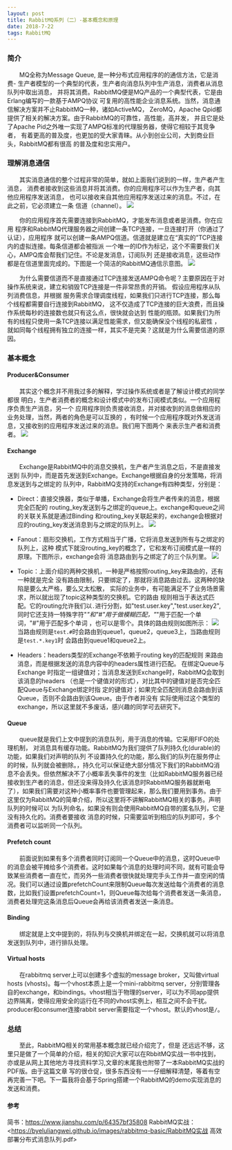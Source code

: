 ```yaml
---
layout: post
title: RabbitMQ系列（二）-基本概念和原理
date: 2018-7-22
tags: RabbitMQ
---
```


### 简介

&emsp;&emsp;MQ全称为Message Queue, 是一种分布式应用程序的的通信方法，它是消费-
生产者模型的一个典型的代表，生产者向消息队列中生产消息，消费者从消息队列中取出消息，
并将其消费。RabbitMQ便是MQ产品的一个典型代表，它是由Erlang编写的一款基于AMPQ协议
可复用的高性能企业消息系统。当然，消息通信解决方案并不止RabbitMQ一种，诸如ActiveMQ，
ZeroMQ，Apache Qpid都提供了相关的解决方案。由于RabbitMQ的可靠性，高性能，高并发，
并且它是处了Apache Pid之外唯一实现了AMPQ标准的代理服务器，使得它相较于其竞争者，
有着更高的普及度，也更加的受大家青睐。从小到创业公司，大到商业巨头，RabbitMQ都有很高
的普及度和忠实用户。

### 理解消息通信

&emsp;&emsp;其实消息通信的整个过程非常的简单，就如上面我们说到的一样，生产者产生消息，
消费者接收到这些消息并将其消费。你的应用程序可以作为生产者，向其他应用程序发送消息，
也可以接收来自其他应用程序发送过来的消息。不过，在此之前，它必须建立一条
信道（channel）。
![](./../images/rabbitmq-basic/step2.png)

&emsp;&emsp;你的应用程序首先需要连接到RabbitMQ，才能发布消息或者是消费。你在应用
程序和RabbitMQ代理服务器之间创建一条TCP连接，一旦连接打开（你通过了认证），应用程序
就可以创建一条AMPQ信道。信道就是建立在“真实的”TCP连接内的虚拟连接。每条信道都会被指派
一个唯一的ID作为标记，这个不需要我们关心，AMPQ库会帮我们记住。不论是发消息，订阅队列
还是接收消息，这些动作都是在信道里面完成的。下图是一个简洁的RabbitMQ通信示意图。
![](./../images/rabbitmq-basic/step3.png)

&emsp;&emsp;为什么需要信道而不是直接通过TCP连接发送AMPQ命令呢？主要原因在于对操作系统来说，建立和销毁TCP连接是一件非常昂贵的开销。
假设应用程序从队列消费信息，并根据
服务需求合理调度线程，如果我们只进行TCP连接，那么每个线程都需要自行连接到RabbitMQ，
这不仅造成了TCP连接的巨大浪费，而且操作系统每秒的连接数也就只有这么点，很快就会达到
性能的瓶颈。如果我们为所有的线程只使用一条TCP连接以满足性能需求，但又能确保没个线程的私密性
，就如同每个线程拥有独立的连接一样，其实不是完美？这就是为什么需要信道的原因。

### 基本概念

#### Producer&Consumer

&emsp;&emsp;其实这个概念并不用我过多的解释，学过操作系统或者是了解设计模式的同学都很
明白，生产者消费者的概念和设计模式中的发布订阅模式类似。一个应用程序负责生产消息，另一个
应用程序则负责接收消息，并对接收到的消息做相应的业务处理，当然，两者的角色是可以互换的
，有时候一个应用程序既对外发送消息，又接收别的应用程序发送过来的消息。我们用下图两个
来表示生产者和消费者。
![](./../images/rabbitmq-basic/step4.png)

#### Exchange
&emsp;&emsp;Exchange是RabbitMQ中的消息交换机，生产者产生消息之后，不是直接发送到
队列中，而是首先发送到Exchange。Exchange根据自身的分发策略，将消息发送到与之绑定的
队列中，RabbitMQ支持的Exchange有四种类型，分别是：
- Direct：直接交换器，类似于单播，Exchange会将生产者传来的消息，根据完全匹配的
routing_key发送到与之绑定的queue上。exchange和queue之间的关联关系就是通过Binding
和routing_key关联起来的，exchange会根据对应的routing_key发送消息到与之绑定的队列上。
![](./../images/rabbitmq-basic/step5.png)

- Fanout：扇形交换机，工作方式相当于广播，它将消息发送到所有与之绑定的队列上，这种
模式下就没routing_key的概念了，它和发布订阅模式是一样的原理。下图所示，exchange会将
消息路由到与之绑定了的三个队列里。
![](./../images/rabbitmq-basic/step6.png)

- Topic：上面介绍的两种交换机，一种是严格按照routing_key来路由的，还有一种就是完全
没有路由限制，只要绑定了，那就将消息路由过去。这两种的缺陷是要么太严格，要么又太松散，
实际的业务中，有可能满足不了业务场景需求，所以就出现了topic这种类型的交换机。它的路由
规则相当于表达式匹配。它的routing允许我们以`.`进行分割，如"test.user.key","test.user.key2",
同时它还支持一特殊字符"*"和"#"用于做模糊匹配，"*"用于匹配一个单词，"#"用于匹配多个单词
，也可以是零个。具体的路由规则如图所示：
![](./../images/rabbitmq-basic/step7.png)
当路由规则是`test.#`时会路由到queue1，queue2，queue3上，当路由规则是`test.*.key1`时
会路由到queue1和queue2上。
- Headers：headers类型的Exchange不依赖于routing key的匹配规则
来路由消息，而是根据发送的消息内容中的headers属性进行匹配。 在绑定Queue与Exchange
时指定一组键值对；当消息发送到Exchange时，RabbitMQ会取到该消息的headers
（也是一个键值对的形式），对比其中的键值对是否完全匹配Queue与Exchange绑定时指
定的键值对；如果完全匹配则消息会路由到该Queue，否则不会路由到该Queue。由于作者并没有
实际使用过这个类型的exchange，所以这里就不多废话，感兴趣的同学可去研究下。

#### Queue
&emsp;&emsp;queue就是我们上文中提到的消息队列，用于消息的传输。它采用FIFO的处理机制，
对消息具有缓存功能。RabbitMQ为我们提供了队列持久化(durable)的功能，如果我们对声明的队列
不设置持久化的功能，那么我们的队列在服务停止的时候，队列就会被删除。，持久化可以保证绝大部分情况下我们的RabbitMQ消息不会丢失。但依然解决不了小概率丢失事件的发生（比如RabbitMQ服务器已经接收到生产者的消息，但还没来得及持久化该消息时RabbitMQ服务器就断电了），如果我们需要对这种小概率事件也要管理起来，那么我们要用到事务。由于这里仅为RabbitMQ的简单介绍，所以这里将不讲解RabbitMQ相关的事务。声明队列的时候可以
为队列命名，如果没有则会使用RabbitMQ自带的匿名队列，它是没有持久化的。消费者要接收
消息的时候，只需要监听到相应的队列即可，多个消费者可以监听同一个队列。

#### Prefetch count
&emsp;&emsp;前面说到如果有多个消费者同时订阅同一个Queue中的消息，这时Queue中的消息会被平摊给多个消费者。这时如果每个消息的处理时间不同，就有可能会导致某些消费者一直在忙，而另外一些消费者很快就处理完手头工作并一直空闲的情况。我们可以通过设置prefetchCount来限制Queue每次发送给每个消费者的消息数，比如我们设置prefetchCount=1，则Queue每次给每个消费者发送一条消息，消费者处理完这条消息后Queue会再给该消费者发送一条消息。

#### Binding
&emsp;&emsp;绑定就是上文中提到的，将队列与交换机并绑定在一起，交换机就可以将消息发送到队列中，进行排队处理。

#### Virtual hosts

&emsp;&emsp;在rabbitmq server上可以创建多个虚拟的message broker，又叫做virtual hosts (vhosts)。每一个vhost本质上是一个mini-rabbitmq server，分别管理各自的exchange，和bindings。vhost相当于物理的server，可以为不同app提供边界隔离，使得应用安全的运行在不同的vhost实例上，相互之间不会干扰。producer和consumer连接rabbit server需要指定一个vhost。默认的vhost是`/`。

### 总结
&emsp;&emsp;至此，RabbitMQ相关的常用基本概念就已经介绍完了，但是
还远远不够，这里只是做了一个简单的介绍，相关的知识大家可以在RbbitMQ实战一书中找到，亦或是从网上其他地方寻找资料学习,文章的末尾我也附带了一本RabbitMQ实战的PDF版。由于这篇文章
写的很仓促，很多东西没有一一仔细解释清楚，等着有空再完善一下吧。下一篇我将会基于Spring搭建一个RabbitMQ的demo实现消息的发送和消费。
#### 参考
简书：<https://www.jianshu.com/p/64357bf35808>
RabbitMQ实战：<https://byeluliangwei.github.io/images/rabbitmq-basic/RabbitMQ实战  高效部署分布式消息队列.pdf>
